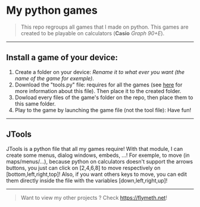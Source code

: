# My python games
> This repo regroups all games that I made on python.
> This games are created to be playable on calculators (**Casio** *Graph 90+E*).
---
## Install a game of your device:
1. Create a folder on your device: *Rename it to what ever you want (the name of the game for exemple)*.
2. Download the "tools.py" file: requires for all the games (see [here](#JTools) for more information about this file). Then place it to the created folder.
3. Dowload every files of the game's folder on the repo, then place them to this same folder.
4. Play to the game by launching the game file (not the tool file): Have fun!
---
## JTools
JTools is a python file that all my games require! With that module, I can create some menus, dialog windows, embeds, ...!
For exemple, to move (in maps/menus/...), because python on calculators doesn't support the arrows buttons, you just can click on [2,4,6,8] to move respectively on [bottom,left,right,top]!
Also, if you want others keys to move, you can edit them directly inside the file with the variables [down,left,right,up]!

---
> Want to view my other projects ?
> Check https://flymeth.net!
